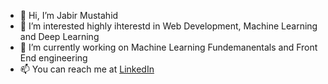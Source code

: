 - 👋 Hi, I’m Jabir Mustahid
- 👀 I’m interested highly ihterestd in Web Development, Machine Learning and Deep Learning
- 🌱 I’m currently working on Machine Learning Fundemanentals and Front End engineering
- 📫 You can reach me at <a href='https://www.linkedin.com/in/jabir-mustahid-3b0aa6235/'>LinkedIn</a>

<!---
FutureWiz2002/FutureWiz2002 is a ✨ special ✨ repository because its `README.md` (this file) appears on your GitHub profile.
You can click the Preview link to take a look at your changes.
--->
